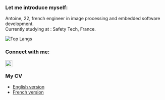 ### Let me introduce myself:

<!--
**antoinedenovembre/antoinedenovembre** is a ✨ _special_ ✨ repository because its `README.md` (this file) appears on your GitHub profile.
-->
Antoine, 22, french engineer in image processing and embedded software development.  
Currently studying at : Safety Tech, France.

![Top Langs](https://github-readme-stats.vercel.app/api/top-langs/?username=antoinedenovembre&layout=compact&show_icons=true&theme=dark)

### Connect with me:

[<img align="left" alt="antoinedenovembre | LinkedIn" width="22px" src="https://cdn.jsdelivr.net/npm/simple-icons@v3/icons/linkedin.svg" />][linkedin]

<br />

### My CV

- [English version](https://github.com/antoinedenovembre/resume)
- [French version](https://github.com/antoinedenovembre/resume_french)

[linkedin]: https://www.linkedin.com/in/antoine-duteyrat/
